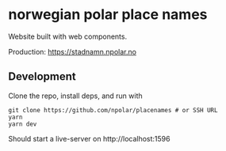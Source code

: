 # norwegian polar place names

Website built with web components.

Production: https://stadnamn.npolar.no

## Development

Clone the repo, install deps, and run with

```
git clone https://github.com/npolar/placenames # or SSH URL
yarn
yarn dev
```

Should start a live-server on http://localhost:1596
